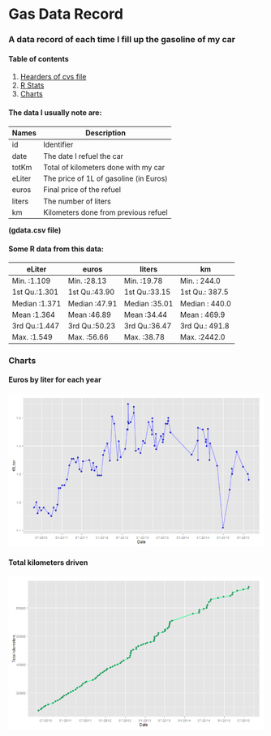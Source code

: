 # Gas Data Record
### A data record of each time I fill up the gasoline of my car
#### Table of contents
1. [Hearders of cvs file](https://github.com/nachoad/gasdatarecord#the-data-i-usually-note-are)
2. [R Stats](https://github.com/nachoad/gasdatarecord#some-r-data-from-this-data)
3. [Charts](https://github.com/nachoad/gasdatarecord#charts)

#### The data I usually note are:

|Names      | Description                             |
|-----------|-----------------------------------------|
|id         | Identifier                              |
|date       | The date I refuel the car               |
|totKm      | Total of kilometers done with my car    |
|eLiter     | The price of 1L of gasoline (in Euros)  |
|euros      | Final price of the refuel               |
|liters     | The number of liters                    |
|km         | Kilometers done from previous refuel    |
__(gdata.csv file)__

#### Some R data from this data:

| eLiter         |  euros         |    liters     |        km        | 
|----------------| ---------------|---------------|------------------|
| Min.   :1.109  | Min.   :28.13  | Min.   :19.78 |  Min.   : 244.0  |
| 1st Qu.:1.301  | 1st Qu.:43.90  | 1st Qu.:33.15 |  1st Qu.: 387.5  |
| Median :1.371  | Median :47.91  | Median :35.01 |  Median : 440.0  |
| Mean   :1.364  | Mean   :46.89  | Mean   :34.44 |  Mean   : 469.9  | 
| 3rd Qu.:1.447  | 3rd Qu.:50.23  | 3rd Qu.:36.47 |  3rd Qu.: 491.8  | 
| Max.   :1.549  | Max.   :56.66  | Max.   :38.78 |  Max.   :2442.0  |

  
### Charts

#### Euros by liter for each year
![ebyliter](https://raw.githubusercontent.com/nachoad/gasdatarecord/master/imgs/euros_by_liter_trend.png)
#### Total kilometers driven
![ebyliter](https://raw.githubusercontent.com/nachoad/gasdatarecord/master/imgs/kms_driven.png)
